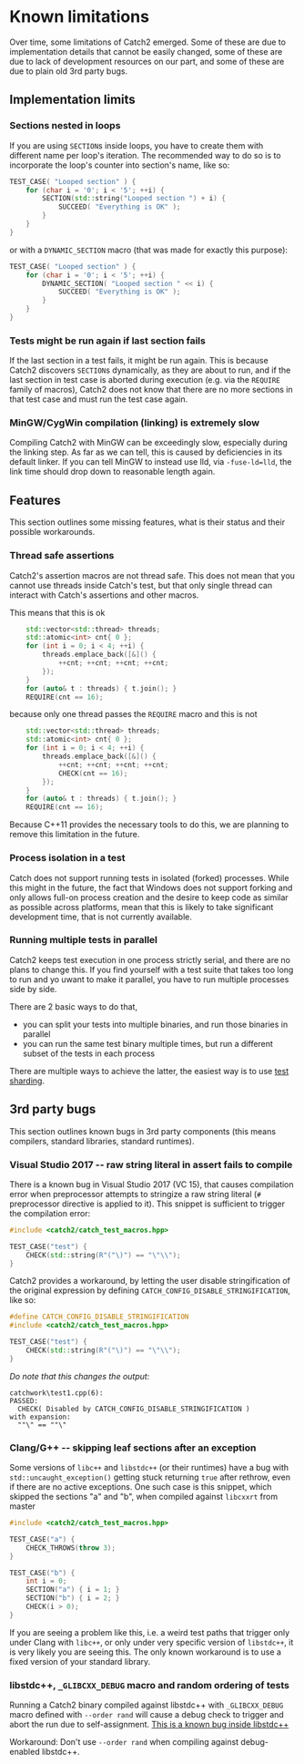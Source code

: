 <a id="top"></a>
# Known limitations

Over time, some limitations of Catch2 emerged. Some of these are due
to implementation details that cannot be easily changed, some of these
are due to lack of development resources on our part, and some of these
are due to plain old 3rd party bugs.


## Implementation limits
### Sections nested in loops

If you are using `SECTION`s inside loops, you have to create them with
different name per loop's iteration. The recommended way to do so is to
incorporate the loop's counter into section's name, like so:

```cpp
TEST_CASE( "Looped section" ) {
    for (char i = '0'; i < '5'; ++i) {
        SECTION(std::string("Looped section ") + i) {
            SUCCEED( "Everything is OK" );
        }
    }
}
```

or with a `DYNAMIC_SECTION` macro (that was made for exactly this purpose):

```cpp
TEST_CASE( "Looped section" ) {
    for (char i = '0'; i < '5'; ++i) {
        DYNAMIC_SECTION( "Looped section " << i) {
            SUCCEED( "Everything is OK" );
        }
    }
}
```

### Tests might be run again if last section fails

If the last section in a test fails, it might be run again. This is because
Catch2 discovers `SECTION`s dynamically, as they are about to run, and
if the last section in test case is aborted during execution (e.g. via
the `REQUIRE` family of macros), Catch2 does not know that there are no
more sections in that test case and must run the test case again.


### MinGW/CygWin compilation (linking) is extremely slow

Compiling Catch2 with MinGW can be exceedingly slow, especially during
the linking step. As far as we can tell, this is caused by deficiencies
in its default linker. If you can tell MinGW to instead use lld, via
`-fuse-ld=lld`, the link time should drop down to reasonable length
again.


## Features
This section outlines some missing features, what is their status and their possible workarounds.

### Thread safe assertions
Catch2's assertion macros are not thread safe. This does not mean that
you cannot use threads inside Catch's test, but that only single thread
can interact with Catch's assertions and other macros.

This means that this is ok
```cpp
    std::vector<std::thread> threads;
    std::atomic<int> cnt{ 0 };
    for (int i = 0; i < 4; ++i) {
        threads.emplace_back([&]() {
            ++cnt; ++cnt; ++cnt; ++cnt;
        });
    }
    for (auto& t : threads) { t.join(); }
    REQUIRE(cnt == 16);
```
because only one thread passes the `REQUIRE` macro and this is not
```cpp
    std::vector<std::thread> threads;
    std::atomic<int> cnt{ 0 };
    for (int i = 0; i < 4; ++i) {
        threads.emplace_back([&]() {
            ++cnt; ++cnt; ++cnt; ++cnt;
            CHECK(cnt == 16);
        });
    }
    for (auto& t : threads) { t.join(); }
    REQUIRE(cnt == 16);
```

Because C++11 provides the necessary tools to do this, we are planning
to remove this limitation in the future.

### Process isolation in a test
Catch does not support running tests in isolated (forked) processes. While this might in the future, the fact that Windows does not support forking and only allows full-on process creation and the desire to keep code as similar as possible across platforms, mean that this is likely to take significant development time, that is not currently available.


### Running multiple tests in parallel

Catch2 keeps test execution in one process strictly serial, and there
are no plans to change this. If you find yourself with a test suite
that takes too long to run and yo uwant to make it parallel, you have
to run multiple processes side by side.

There are 2 basic ways to do that,
* you can split your tests into multiple binaries, and run those binaries
  in parallel
* you can run the same test binary multiple times, but run a different
  subset of the tests in each process

There are multiple ways to achieve the latter, the easiest way is to use
[test sharding](command-line.md#test-sharding).


## 3rd party bugs

This section outlines known bugs in 3rd party components (this means compilers, standard libraries, standard runtimes).


### Visual Studio 2017 -- raw string literal in assert fails to compile

There is a known bug in Visual Studio 2017 (VC 15), that causes compilation
error when preprocessor attempts to stringize a raw string literal
(`#` preprocessor directive is applied to it). This snippet is sufficient
to trigger the compilation error:

```cpp
#include <catch2/catch_test_macros.hpp>

TEST_CASE("test") {
    CHECK(std::string(R"("\)") == "\"\\");
}
```

Catch2 provides a workaround, by letting the user disable stringification
of the original expression by defining `CATCH_CONFIG_DISABLE_STRINGIFICATION`,
like so:
```cpp
#define CATCH_CONFIG_DISABLE_STRINGIFICATION
#include <catch2/catch_test_macros.hpp>

TEST_CASE("test") {
    CHECK(std::string(R"("\)") == "\"\\");
}
```

_Do note that this changes the output:_
```
catchwork\test1.cpp(6):
PASSED:
  CHECK( Disabled by CATCH_CONFIG_DISABLE_STRINGIFICATION )
with expansion:
  ""\" == ""\"
```


### Clang/G++ -- skipping leaf sections after an exception
Some versions of `libc++` and `libstdc++` (or their runtimes) have a bug with `std::uncaught_exception()` getting stuck returning `true` after rethrow, even if there are no active exceptions. One such case is this snippet, which skipped the sections "a" and "b", when compiled against `libcxxrt` from master
```cpp
#include <catch2/catch_test_macros.hpp>

TEST_CASE("a") {
    CHECK_THROWS(throw 3);
}

TEST_CASE("b") {
    int i = 0;
    SECTION("a") { i = 1; }
    SECTION("b") { i = 2; }
    CHECK(i > 0);
}
```

If you are seeing a problem like this, i.e. a weird test paths that trigger only under Clang with `libc++`, or only under very specific version of `libstdc++`, it is very likely you are seeing this. The only known workaround is to use a fixed version of your standard library.


### libstdc++, `_GLIBCXX_DEBUG` macro and random ordering of tests

Running a Catch2 binary compiled against libstdc++ with `_GLIBCXX_DEBUG`
macro defined with `--order rand` will cause a debug check to trigger and
abort the run due to self-assignment.
[This is a known bug inside libstdc++](https://stackoverflow.com/questions/22915325/avoiding-self-assignment-in-stdshuffle/23691322)

Workaround: Don't use `--order rand` when compiling against debug-enabled
libstdc++.
